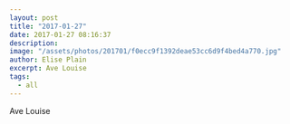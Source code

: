 ```yaml
---
layout: post
title: "2017-01-27"
date: 2017-01-27 08:16:37
description: 
image: "/assets/photos/201701/f0ecc9f1392deae53cc6d9f4bed4a770.jpg"
author: Elise Plain
excerpt: Ave Louise
tags: 
  - all
---
```


Ave Louise
<p></p>

